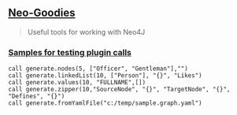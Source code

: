 ## <u>Neo-Goodies</u>

> Useful tools for working with Neo4J

### <u>Samples for testing plugin calls</u>

`call generate.nodes(5, ["Officer", "Gentleman"],"")`  
`call generate.linkedList(10, ["Person"], "{}", "Likes")`  
`call generate.values(10, "FULLNAME",[])`  
`call generate.zipper(10,"SourceNode", "{}", "TargetNode", "{}", "Defines", "{}")`  
`call generate.fromYamlFile("c:/temp/sample.graph.yaml")`  